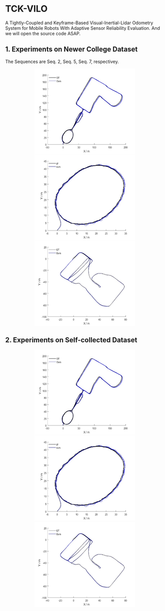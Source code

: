 # TCK-VILO
A Tightly-Coupled and Keyframe-Based Visual-Inertial-Lidar Odometry System for Mobile Robots With Adaptive Sensor Reliability Evaluation. And we will open the source code ASAP.

## 1. Experiments on Newer College Dataset
The Sequences are Seq. 2, Seq. 5, Seq. 7, respectivey.
<div align=center>
<img src="img/NC2.jpg" width="320" height="270"><img src="img/NC5.jpg" width="320" height="270"><img src="img/NC7.jpg" width="320" height="270"/>
</div>

## 2. Experiments on Self-collected Dataset
<div align=center>
<img src="img/NC2.jpg" width="320" height="270"><img src="img/NC5.jpg" width="320" height="270"><img src="img/NC7.jpg" width="320" height="270"/>
</div>
